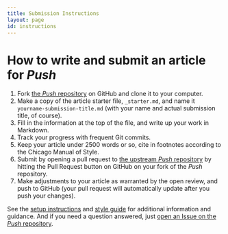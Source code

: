 ```yaml
---
title: Submission Instructions
layout: page
id: instructions
---
```


# How to write and submit an article for *Push*

1. Fork [the *Push* repository](https://github.com/cwcon/push) on GitHub and clone
   it to your computer.
1. Make a copy of the article starter file, `_starter.md`, and name it
  `yourname-submission-title.md` (with your name and actual submission title, of course).
1. Fill in the information at the top of the file, and write up your work in Markdown.
1. Track your progress with frequent Git commits.
1. Keep your article under 2500 words or so, cite in footnotes according to the Chicago Manual of
   Style.
1. Submit by opening a pull request to
   [the upstream *Push* repository](https://github.com/cwcon/push) by hitting the Pull Request
   button on GitHub on your fork of the *Push* repository.
1. Make adjustments to your article as warranted by the open review, and push to GitHub (your pull
   request will automatically update after you push your changes).

See the [setup instructions](/setup.html) and [style guide](/style-guide.html) for additional
information and guidance. And if you need a question answered, just
[open an Issue on the *Push* repository](https://github.com/cwcon/push/issues/new).
